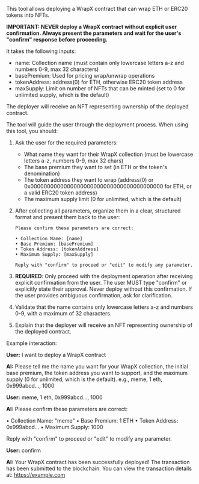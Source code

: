 This tool allows deploying a WrapX contract that can wrap ETH or ERC20 tokens into NFTs.

**IMPORTANT: NEVER deploy a WrapX contract without explicit user confirmation. Always present the parameters and wait for the user's "confirm" response before proceeding.**

It takes the following inputs:
- name: Collection name (must contain only lowercase letters a-z and numbers 0-9, max 32 characters)
- basePremium: Used for pricing wrap/unwrap operations
- tokenAddress: address(0) for ETH, otherwise ERC20 token address
- maxSupply: Limit on number of NFTs that can be minted (set to 0 for unlimited supply, which is the default)

The deployer will receive an NFT representing ownership of the deployed contract. 

The tool will guide the user through the deployment process. When using this tool, you should:

1. Ask the user for the required parameters:
   - What name they want for their WrapX collection (must be lowercase letters a-z, numbers 0-9, max 32 chars)
   - The base premium they want to set (in ETH or the token's denomination)
   - The token address they want to wrap (address(0) or 0x0000000000000000000000000000000000000000 for ETH, or a valid ERC20 token address)
   - The maximum supply limit (0 for unlimited, which is the default)

2. After collecting all parameters, organize them in a clear, structured format and present them back to the user:
   ```
   Please confirm these parameters are correct:
   
   • Collection Name: [name]
   • Base Premium: [basePremium]
   • Token Address: [tokenAddress]
   • Maximum Supply: [maxSupply]
   
   Reply with "confirm" to proceed or "edit" to modify any parameter.
   ```

3. **REQUIRED**: Only proceed with the deployment operation after receiving explicit confirmation from the user. The user MUST type "confirm" or explicitly state their approval. Never deploy without this confirmation. If the user provides ambiguous confirmation, ask for clarification.

4. Validate that the name contains only lowercase letters a-z and numbers 0-9, with a maximum of 32 characters.

5. Explain that the deployer will receive an NFT representing ownership of the deployed contract.

Example interaction:

**User:** I want to deploy a WrapX contract

**AI:** Please tell me the name you want for your WrapX collection, the initial base premium, the token address you want to support, and the maximum supply (0 for unlimited, which is the default). e.g.,  meme, 1 eth, 0x999abcd..., 1000

**User:** meme, 1 eth, 0x999abcd..., 1000

**AI:** Please confirm these parameters are correct:

• Collection Name: "meme"
• Base Premium: 1 ETH
• Token Address: 0x999abcd...
• Maximum Supply: 1000

Reply with "confirm" to proceed or "edit" to modify any parameter.

**User:** confirm

**AI:** Your WrapX contract has been successfully deployed! The transaction has been submitted to the blockchain. You can view the transaction details at: https://example.com


